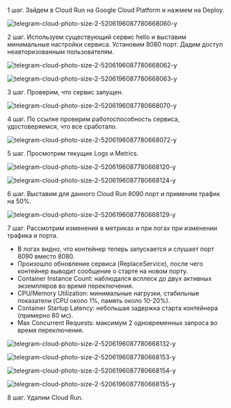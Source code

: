 1 шаг. Зайдем в Cloud Run на Google Cloud Platform и нажмем на Deploy.

![telegram-cloud-photo-size-2-5206196087780668060-y](https://github.com/user-attachments/assets/0ce9c617-a136-44cc-9054-d31d95776500)

2 шаг. Используем существующий сервис hello и выставим минимальные настройки сервиса. Установим 8080 порт. Дадим доступ неавторизованным пользователям.

![telegram-cloud-photo-size-2-5206196087780668062-y](https://github.com/user-attachments/assets/6ff450c2-6a5d-4471-b5fc-d614cd61b02a)

![telegram-cloud-photo-size-2-5206196087780668063-y](https://github.com/user-attachments/assets/68a1e3e2-ceb8-40b9-9a97-98ba2cbb72ab)


3 шаг. Проверим, что сервис запущен.

![telegram-cloud-photo-size-2-5206196087780668070-y](https://github.com/user-attachments/assets/b00d31b2-b03e-4ef5-833c-61b70ef966eb)

4 шаг. По ссылке проверим работоспособность сервиса, удостоверяемся, что все сработало.

![telegram-cloud-photo-size-2-5206196087780668072-y](https://github.com/user-attachments/assets/224e7bc1-62c4-4dce-a23b-dc3e4e9589ab)

5 шаг. Просмотрим текущие Logs и Metrics.

![telegram-cloud-photo-size-2-5206196087780668120-y](https://github.com/user-attachments/assets/31910356-8996-4809-ad6b-7cc9e707d2ac)

![telegram-cloud-photo-size-2-5206196087780668124-y](https://github.com/user-attachments/assets/d46bd4cc-56e1-4396-9cd9-3ba3f68f9182)

6 шаг. Выставим для данного Cloud Run 8090 порт и применим трафик на 50%.

![telegram-cloud-photo-size-2-5206196087780668129-y](https://github.com/user-attachments/assets/a895650a-37db-43ea-a1ee-d17644ab1008)

7 шаг. Рассмотрим изменения в метриках и при логах при изменении трафика и порта. 

- В логах видно, что контейнер теперь запускается и слушает порт 8090 вместо 8080.
- Произошло обновление сервиса (ReplaceService), после чего контейнер выводит сообщение о старте на новом порту.
- Container Instance Count: наблюдался всплеск до двух активных экземпляров во время переключения.
- CPU/Memory Utilization: минимальные нагрузки, стабильные показатели (CPU около 1%, память около 10-20%).
- Container Startup Latency: небольшая задержка старта контейнера (примерно 80 мс).
- Max Concurrent Requests: максимум 2 одновременных запроса во время переключения.

![telegram-cloud-photo-size-2-5206196087780668132-y](https://github.com/user-attachments/assets/eb90bdb5-6a1f-4438-b47c-d198ef3c2cf4)

![telegram-cloud-photo-size-2-5206196087780668153-y](https://github.com/user-attachments/assets/ba70a9d4-d113-4a4c-a924-71574b07f8cf)

![telegram-cloud-photo-size-2-5206196087780668154-y](https://github.com/user-attachments/assets/9944c6ef-5c4c-4590-a090-9204b4d8295c)

![telegram-cloud-photo-size-2-5206196087780668155-y](https://github.com/user-attachments/assets/d32b2286-8a2a-48b3-9cf1-5e658eba67ce)

8 шаг. Удалим Cloud Run.
